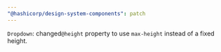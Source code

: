 ```yaml
---
"@hashicorp/design-system-components": patch
---
```


`Dropdown`: changed`@height` property to use `max-height` instead of a fixed height.
